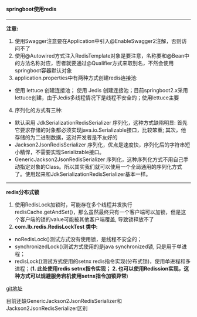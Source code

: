 #### springboot使用redis

* * *

**注意:**

1.  使用Swagger注意要在Application中引入@EnableSwagger2注解，否则访问不了
2.  使用@Autowired方式注入RedisTemplate对象是要注意，名称要和@Bean中的方法名称对应，否者就要通过@Qualifier方式来取别名，不然会使用springboot容器默认对象
3.  application.properties中有两种方式创建redis连接池:
* 使用 lettuce 创建连接池； 使用 Jedis 创建连接池；目前springboot2.x采用lettuce创建，由于Jedis多线程情况下是线程不安全的；使用lettuce主要
4.  序列化的方式有三种:
* 默认采用 JdkSerializationRedisSerializer 序列化，这种方式缺陷明显: 首先它要求存储的对象都必须实现java.io.Serializable接口，比较笨重; 其次，他存储的为二进制数据，这对开发者是不友好的
* Jackson2JsonRedisSerializer 序列化，优点是速度快，序列化后的字符串短小精悍，不需要实现Serializable接口。
* GenericJackson2JsonRedisSerializer 序列化，这种序列化方式不用自己手动指定对象的Class。所以其实我们就可以使用一个全局通用的序列化方式了。使用起来和JdkSerializationRedisSerializer基本一样。

* * *
**redis分布式锁**

1.  使用RedisLock加锁时，可能存在多个线程并发执行redisCache.getAndSet()，那么虽然最终只有一个客户端可以加锁，但是这个客户端的锁的value可能被其他客户端覆盖, 导致锁释放不了
2.   **com.lb.redis.RedisLockTest 类中:**
*  noRedisLock()测试方式没有使用锁，是线程不安全的；
*  synchronizedLock()测试方式使用的是java synchronized锁, 只是用于单进程；
*  redisLock()测试方式使用的setnx redis指令实现(分布式锁)，使用单进程和多进程；(**1. 此处使用redis setnx指令实现； 2. 也可以使用Redission实现，这种方式可以规避服务宕机使用setnx指令加锁异常**)




[git地址](https://github.com/lb7517/redis-test.git)

目前还缺GenericJackson2JsonRedisSerializer和Jackson2JsonRedisSerializer区别



